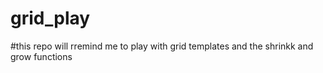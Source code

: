 # grid_play

#this   repo  will  rremind me to  play  with  grid   templates and the shrinkk  and grow functions
